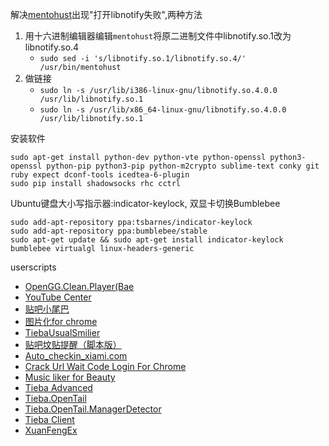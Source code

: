 解决[mentohust](https://code.google.com/p/mentohust/)出现"打开libnotify失败",两种方法

1. 用十六进制编辑器编辑```mentohust```将原二进制文件中libnotify.so.1改为libnotify.so.4
    * ```sudo sed -i 's/libnotify.so.1/libnotify.so.4/' /usr/bin/mentohust```
2. 做链接
    * ```sudo ln -s /usr/lib/i386-linux-gnu/libnotify.so.4.0.0 /usr/lib/libnotify.so.1```
    * ```sudo ln -s /usr/lib/x86_64-linux-gnu/libnotify.so.4.0.0 /usr/lib/libnotify.so.1```


安装软件

    sudo apt-get install python-dev python-vte python-openssl python3-openssl python-pip python3-pip python-m2crypto sublime-text conky git ruby expect dconf-tools icedtea-6-plugin
    sudo pip install shadowsocks rhc cctrl
    
Ubuntu键盘大小写指示器:indicator-keylock, 双显卡切换Bumblebee

    sudo add-apt-repository ppa:tsbarnes/indicator-keylock
    sudo add-apt-repository ppa:bumblebee/stable
    sudo apt-get update && sudo apt-get install indicator-keylock bumblebee virtualgl linux-headers-generic
    
userscripts
* [OpenGG.Clean.Player(Bae](http://userscripts.org/scripts/show/162286)
* [YouTube Center](http://userscripts.org/scripts/show/114002)
* [贴吧小尾巴](http://userscripts.org/scripts/show/150519)
* [图片化for chrome](http://userscripts.org/scripts/show/145774)
* [TiebaUsualSmilier](http://userscripts.org/scripts/show/142404)
* [贴吧坟贴提醒（脚本版）](http://userscripts.org/scripts/show/155177)
* [Auto_checkin_xiami.com](http://userscripts.org/scripts/show/137123)
* [Crack Url Wait Code Login For Chrome](http://userscripts.org/scripts/show/157621)
* [Music liker for Beauty](http://userscripts.org/scripts/show/161719)
* [Tieba Advanced](http://userscripts.org/scripts/show/152918)
* [Tieba.OpenTail](http://userscripts.org/scripts/show/180361)
* [Tieba.OpenTail.ManagerDetector](http://userscripts.org/scripts/show/180487)
* [Tieba Client](http://userscripts.org/scripts/show/177032)
* [XuanFengEx](http://userscripts.org/scripts/show/160258 "QQ旋风网页版离线下载增强")